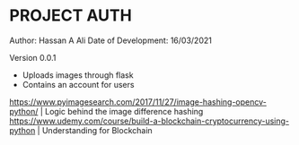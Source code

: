 # PROJECT AUTH
Author: Hassan A Ali
Date of Development: 16/03/2021

Version 0.0.1

* Uploads images through flask
* Contains an account for users


https://www.pyimagesearch.com/2017/11/27/image-hashing-opencv-python/ | Logic behind the image difference hashing
https://www.udemy.com/course/build-a-blockchain-cryptocurrency-using-python | Understanding for Blockchain